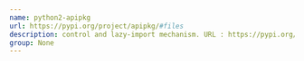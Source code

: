 ```yaml
---
name: python2-apipkg
url: https://pypi.org/project/apipkg/#files
description: control and lazy-import mechanism. URL : https://pypi.org/project/apipkg/#files Groups : None
group: None
---
```

